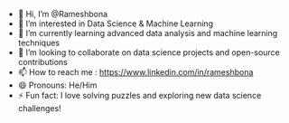 - 👋 Hi, I’m @Rameshbona
- 👀 I’m interested in Data Science & Machine Learning
- 🌱 I’m currently learning advanced data analysis and machine learning techniques
- 💞️ I’m looking to collaborate on data science projects and open-source contributions
- 📫 How to reach me : https://www.linkedin.com/in/rameshbona
- 😄 Pronouns: He/Him
- ⚡ Fun fact: I love solving puzzles and exploring new data science challenges!

<!---
Rameshbona/Rameshbona is a ✨ special ✨ repository because its `README.md` (this file) appears on your GitHub profile.
You can click the Preview link to take a look at your changes.
--->
